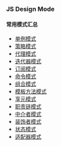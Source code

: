 ### JS Design Mode

#### 常用模式汇总
* [单例模式](单例模式)
* [策略模式]()
* [代理模式]()
* [迭代器模式]()
* [订阅模式]()
* [命令模式]()
* [组合模式]()
* [模板方法模式]()
* [享元模式]()
* [职责链模式]()
* [中介者模式]()
* [装饰者模式]()
* [状态模式]()
* [适配器模式]()
